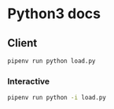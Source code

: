 # Python3 docs

## Client

```bash
pipenv run python load.py
```

### Interactive

```bash
pipenv run python -i load.py
```

